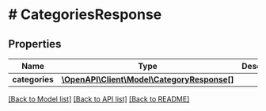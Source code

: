 # # CategoriesResponse

## Properties

Name | Type | Description | Notes
------------ | ------------- | ------------- | -------------
**categories** | [**\OpenAPI\Client\Model\CategoryResponse[]**](CategoryResponse.md) |  | [optional]

[[Back to Model list]](../../README.md#models) [[Back to API list]](../../README.md#endpoints) [[Back to README]](../../README.md)
